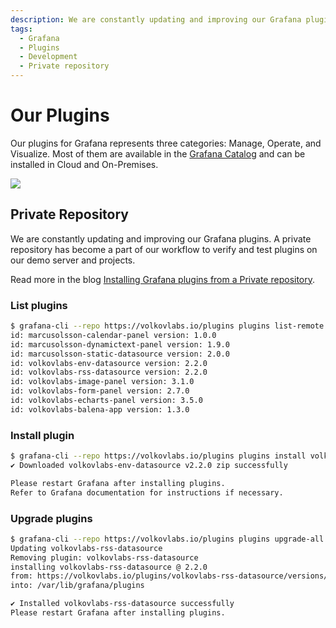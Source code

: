 ```yaml
---
description: We are constantly updating and improving our Grafana plugins.
tags:
  - Grafana
  - Plugins
  - Development
  - Private repository
---
```


# Our Plugins

Our plugins for Grafana represents three categories: Manage, Operate, and Visualize. Most of them are available in the [Grafana Catalog](https://grafana.com/grafana/plugins/) and can be installed in Cloud and On-Premises.

<img src="/img/plugins.svg" />

## Private Repository

We are constantly updating and improving our Grafana plugins. A private repository has become a part of our workflow to verify and test plugins on our demo server and projects.

Read more in the blog [Installing Grafana plugins from a Private repository](https://volkovlabs.com/installing-grafana-plugins-from-a-private-repository-805b54a1add3).

### List plugins

```sh
$ grafana-cli --repo https://volkovlabs.io/plugins plugins list-remote
id: marcusolsson-calendar-panel version: 1.0.0
id: marcusolsson-dynamictext-panel version: 1.9.0
id: marcusolsson-static-datasource version: 2.0.0
id: volkovlabs-env-datasource version: 2.2.0
id: volkovlabs-rss-datasource version: 2.2.0
id: volkovlabs-image-panel version: 3.1.0
id: volkovlabs-form-panel version: 2.7.0
id: volkovlabs-echarts-panel version: 3.5.0
id: volkovlabs-balena-app version: 1.3.0
```

### Install plugin

```bash
$ grafana-cli --repo https://volkovlabs.io/plugins plugins install volkovlabs-env-datasource
✔ Downloaded volkovlabs-env-datasource v2.2.0 zip successfully

Please restart Grafana after installing plugins.
Refer to Grafana documentation for instructions if necessary.
```

### Upgrade plugins

```bash
$ grafana-cli --repo https://volkovlabs.io/plugins plugins upgrade-all
Updating volkovlabs-rss-datasource
Removing plugin: volkovlabs-rss-datasource
installing volkovlabs-rss-datasource @ 2.2.0
from: https://volkovlabs.io/plugins/volkovlabs-rss-datasource/versions/2.2.0/download
into: /var/lib/grafana/plugins

✔ Installed volkovlabs-rss-datasource successfully
Please restart Grafana after installing plugins.
```
